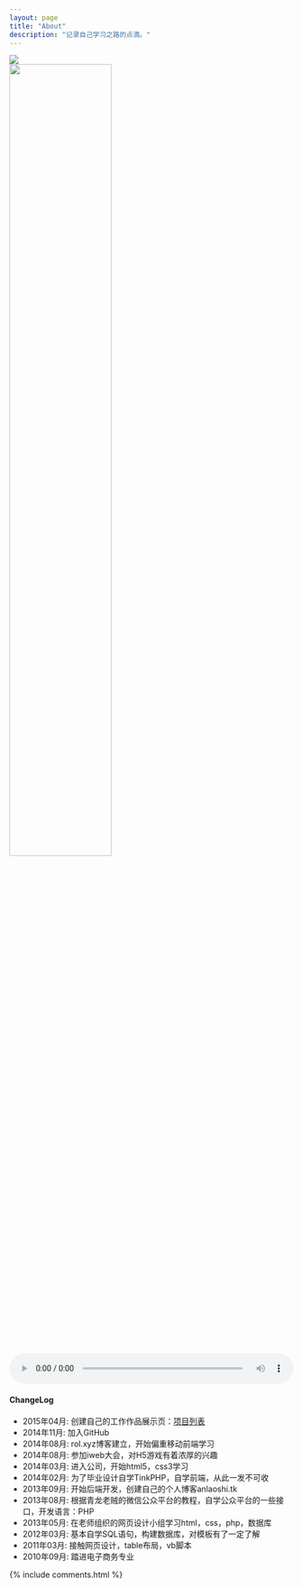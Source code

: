 ```yaml
---
layout: page
title: "About"
description: "记录自己学习之路的点滴。"
---
```


<img src="http://7xif9n.com1.z0.glb.clouddn.com/wx.jpg">
<div style="position: relative;">
<img src="https://unsplash.imgix.net/photo-1426200830301-372615e4ac54?fit=crop&fm=jpg&q=75&w=1050" width="60%">
<audio style="position: absolute;bottom: 0;left: 0;width: 100%" src="http://myazqtest.qiniudn.com/Birdy - All About You.mp3" controls="controls"></audio>	
</div>


#### ChangeLog

- 2015年04月:    创建自己的工作作品展示页：<a href="/show/index.html">项目列表</a>
- 2014年11月:    加入GitHub
- 2014年08月:    rol.xyz博客建立，开始偏重移动前端学习
- 2014年08月:    参加iweb大会，对H5游戏有着浓厚的兴趣
- 2014年03月:    进入公司，开始html5，css3学习
- 2014年02月:    为了毕业设计自学TinkPHP，自学前端，从此一发不可收
- 2013年09月:    开始后端开发，创建自己的个人博客anlaoshi.tk
- 2013年08月:    根据青龙老贼的微信公众平台的教程，自学公众平台的一些接口，开发语言：PHP
- 2013年05月:    在老师组织的网页设计小组学习html，css，php，数据库
- 2012年03月:    基本自学SQL语句，构建数据库，对模板有了一定了解
- 2011年03月:    接触网页设计，table布局，vb脚本
- 2010年09月:    踏进电子商务专业

{% include comments.html %}
